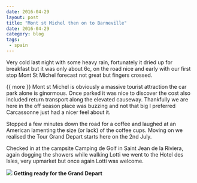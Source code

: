 ```yaml
---
date: 2016-04-29
layout: post
title: "Mont st Michel then on to Barneville"
date: 2016-04-29
category: blog
tags:
 - spain 
---
```


<!--start excerpt-->
Very cold last night with some heavy rain, fortunately it dried up for breakfast but it was only about 6c, on the road nice and early with our first stop Mont St Michel forecast not great but fingers crossed.

{{ more }}
Mont st Michel is obviously a massive tourist attraction the car park alone is ginormous. Once parked it was nice to discover the cost also included return transport along the elevated causeway. Thankfully we are here in the off season place was buzzing and not that big I preferred Carcassonne just had a nicer feel about it.

Stopped a few minutes down the road for a coffee and laughed at an American lamenting the size (or lack) of the coffee cups. Moving on we realised the Tour Grand Depart starts here on the 2nd July.

Checked in at the campsite Camping de Golf in Saint Jean de la Riviera, again dogging the showers while walking Lotti we went to the Hotel des Isles, very upmarket but once again Lotti was welcome.


![](/images/2016/2016-04-29-mont-st-michel.jpg)
**Getting ready for the Grand Depart**
